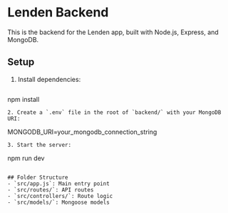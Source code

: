 # Lenden Backend

This is the backend for the Lenden app, built with Node.js, Express, and MongoDB.

## Setup

1. Install dependencies:
   ```
npm install
   ```
2. Create a `.env` file in the root of `backend/` with your MongoDB URI:
   ```
MONGODB_URI=your_mongodb_connection_string
   ```
3. Start the server:
   ```
npm run dev
   ```

## Folder Structure
- `src/app.js`: Main entry point
- `src/routes/`: API routes
- `src/controllers/`: Route logic
- `src/models/`: Mongoose models
